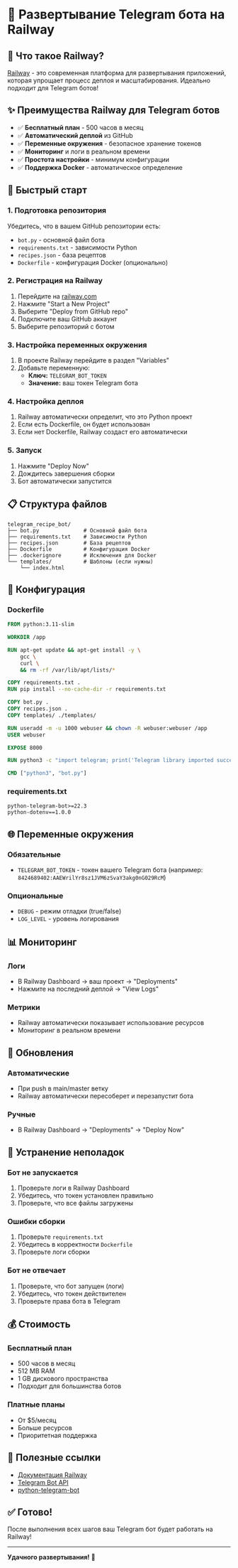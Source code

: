 # 🚂 Развертывание Telegram бота на Railway

## 🎯 Что такое Railway?

[Railway](https://railway.com) - это современная платформа для развертывания приложений, которая упрощает процесс деплоя и масштабирования. Идеально подходит для Telegram ботов!

## ✨ Преимущества Railway для Telegram ботов

- ✅ **Бесплатный план** - 500 часов в месяц
- ✅ **Автоматический деплой** из GitHub
- ✅ **Переменные окружения** - безопасное хранение токенов
- ✅ **Мониторинг** и логи в реальном времени
- ✅ **Простота настройки** - минимум конфигурации
- ✅ **Поддержка Docker** - автоматическое определение

## 🚀 Быстрый старт

### 1. Подготовка репозитория

Убедитесь, что в вашем GitHub репозитории есть:
- `bot.py` - основной файл бота
- `requirements.txt` - зависимости Python
- `recipes.json` - база рецептов
- `Dockerfile` - конфигурация Docker (опционально)

### 2. Регистрация на Railway

1. Перейдите на [railway.com](https://railway.com)
2. Нажмите "Start a New Project"
3. Выберите "Deploy from GitHub repo"
4. Подключите ваш GitHub аккаунт
5. Выберите репозиторий с ботом

### 3. Настройка переменных окружения

1. В проекте Railway перейдите в раздел "Variables"
2. Добавьте переменную:
   - **Ключ:** `TELEGRAM_BOT_TOKEN`
   - **Значение:** ваш токен Telegram бота

### 4. Настройка деплоя

1. Railway автоматически определит, что это Python проект
2. Если есть Dockerfile, он будет использован
3. Если нет Dockerfile, Railway создаст его автоматически

### 5. Запуск

1. Нажмите "Deploy Now"
2. Дождитесь завершения сборки
3. Бот автоматически запустится

## 📋 Структура файлов

```
telegram_recipe_bot/
├── bot.py              # Основной файл бота
├── requirements.txt    # Зависимости Python
├── recipes.json        # База рецептов
├── Dockerfile          # Конфигурация Docker
├── .dockerignore       # Исключения для Docker
└── templates/          # Шаблоны (если нужны)
    └── index.html
```

## 🔧 Конфигурация

### Dockerfile
```dockerfile
FROM python:3.11-slim

WORKDIR /app

RUN apt-get update && apt-get install -y \
    gcc \
    curl \
    && rm -rf /var/lib/apt/lists/*

COPY requirements.txt .
RUN pip install --no-cache-dir -r requirements.txt

COPY bot.py .
COPY recipes.json .
COPY templates/ ./templates/

RUN useradd -m -u 1000 webuser && chown -R webuser:webuser /app
USER webuser

EXPOSE 8000

RUN python3 -c "import telegram; print('Telegram library imported successfully')"

CMD ["python3", "bot.py"]
```

### requirements.txt
```
python-telegram-bot>=22.3
python-dotenv==1.0.0
```

## 🌐 Переменные окружения

### Обязательные
- `TELEGRAM_BOT_TOKEN` - токен вашего Telegram бота (например: `8424689402:AAEWrilYr8sz1JVM6zSvaY3akg0nG029RcM`)

### Опциональные
- `DEBUG` - режим отладки (true/false)
- `LOG_LEVEL` - уровень логирования

## 📊 Мониторинг

### Логи
- В Railway Dashboard → ваш проект → "Deployments"
- Нажмите на последний деплой → "View Logs"

### Метрики
- Railway автоматически показывает использование ресурсов
- Мониторинг в реальном времени

## 🔄 Обновления

### Автоматические
- При push в main/master ветку
- Railway автоматически пересоберет и перезапустит бота

### Ручные
- В Railway Dashboard → "Deployments" → "Deploy Now"

## 🐛 Устранение неполадок

### Бот не запускается
1. Проверьте логи в Railway Dashboard
2. Убедитесь, что токен установлен правильно
3. Проверьте, что все файлы загружены

### Ошибки сборки
1. Проверьте `requirements.txt`
2. Убедитесь в корректности `Dockerfile`
3. Проверьте логи сборки

### Бот не отвечает
1. Проверьте, что бот запущен (логи)
2. Убедитесь, что токен действителен
3. Проверьте права бота в Telegram

## 💰 Стоимость

### Бесплатный план
- 500 часов в месяц
- 512 MB RAM
- 1 GB дискового пространства
- Подходит для большинства ботов

### Платные планы
- От $5/месяц
- Больше ресурсов
- Приоритетная поддержка

## 🔗 Полезные ссылки

- [Документация Railway](https://docs.railway.app/)
- [Telegram Bot API](https://core.telegram.org/bots/api)
- [python-telegram-bot](https://python-telegram-bot.readthedocs.io/)

## ✅ Готово!

После выполнения всех шагов ваш Telegram бот будет работать на Railway!

---
**Удачного развертывания!** 🚂
